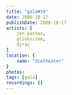 ```yaml
---
title: "gala#19"
date: 2006-10-17
publishDate: 2006-10-17
artists: [
    jen paches,
    glioksizom,
    dirac
]
location: {
    name: "dietheater"
}
photos:
tags: [gala]
recordings: []
---
```

